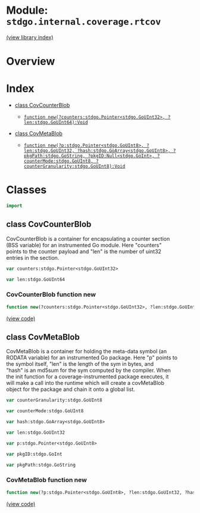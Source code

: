 # Module: `stdgo.internal.coverage.rtcov`

[(view library index)](../../../stdgo.md)


# Overview





# Index


- [class CovCounterBlob](<#class-covcounterblob>)

  - [`function new(?counters:stdgo.Pointer<stdgo.GoUInt32>, ?len:stdgo.GoUInt64):Void`](<#covcounterblob-function-new>)

- [class CovMetaBlob](<#class-covmetablob>)

  - [`function new(?p:stdgo.Pointer<stdgo.GoUInt8>, ?len:stdgo.GoUInt32, ?hash:stdgo.GoArray<stdgo.GoUInt8>, ?pkgPath:stdgo.GoString, ?pkgID:Null<stdgo.GoInt>, ?counterMode:stdgo.GoUInt8, ?counterGranularity:stdgo.GoUInt8):Void`](<#covmetablob-function-new>)

# Classes


```haxe
import
```


## class CovCounterBlob


CovCounterBlob is a container for encapsulating a counter section  
\(BSS variable\) for an instrumented Go module. Here "counters"  
points to the counter payload and "len" is the number of uint32  
entries in the section.  



```haxe
var counters:stdgo.Pointer<stdgo.GoUInt32>
```


```haxe
var len:stdgo.GoUInt64
```


### CovCounterBlob function new


```haxe
function new(?counters:stdgo.Pointer<stdgo.GoUInt32>, ?len:stdgo.GoUInt64):Void
```





[\(view code\)](<./Rtcov.hx#L55>)


## class CovMetaBlob


CovMetaBlob is a container for holding the meta\-data symbol \(an  
RODATA variable\) for an instrumented Go package. Here "p" points to  
the symbol itself, "len" is the length of the sym in bytes, and  
"hash" is an md5sum for the sym computed by the compiler. When  
the init function for a coverage\-instrumented package executes, it  
will make a call into the runtime which will create a covMetaBlob  
object for the package and chain it onto a global list.  



```haxe
var counterGranularity:stdgo.GoUInt8
```


```haxe
var counterMode:stdgo.GoUInt8
```


```haxe
var hash:stdgo.GoArray<stdgo.GoUInt8>
```


```haxe
var len:stdgo.GoUInt32
```


```haxe
var p:stdgo.Pointer<stdgo.GoUInt8>
```


```haxe
var pkgID:stdgo.GoInt
```


```haxe
var pkgPath:stdgo.GoString
```


### CovMetaBlob function new


```haxe
function new(?p:stdgo.Pointer<stdgo.GoUInt8>, ?len:stdgo.GoUInt32, ?hash:stdgo.GoArray<stdgo.GoUInt8>, ?pkgPath:stdgo.GoString, ?pkgID:Null<stdgo.GoInt>, ?counterMode:stdgo.GoUInt8, ?counterGranularity:stdgo.GoUInt8):Void
```





[\(view code\)](<./Rtcov.hx#L30>)


